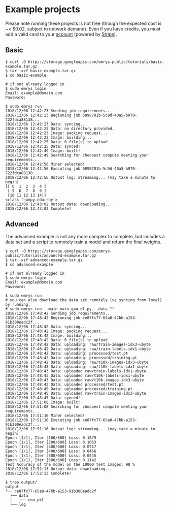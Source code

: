 # Example projects

Please note running these projects is not free (though the expected cost is ~< $0.02, subject to network demand). 
Even if you have credits, you must add a valid card to your [account](https://www.emrys.io/account) (powered by [Stripe](https://stripe.com)).

## Basic

	$ curl -O https://storage.googleapis.com/emrys-public/tutorials/basic-example.tar.gz
	$ tar -xzf basic-example.tar.gz
	$ cd basic-example

	# if not already logged in
	$ sudo emrys login
	Email: example@domain.com
	Password:

	$ sudo emrys run
	2018/12/06 12:42:23 Sending job requirements...
	2018/12/06 12:42:23 Beginning job 6898781b-5c9d-40a5-b070-722fdca88138...
	2018/12/06 12:42:23 Data: syncing...
	2018/12/06 12:42:23 Data: no directory provided.
	2018/12/06 12:42:23 Image: packing request...
	2018/12/06 12:42:23 Image: building...
	2018/12/06 12:42:25 Data: 0 file(s) to upload
	2018/12/06 12:42:25 Data: synced!
	2018/12/06 12:42:49 Image: built!
	2018/12/06 12:42:49 Searching for cheapest compute meeting your requirements...
	2018/12/06 12:42:56 Miner selected!
	2018/12/06 12:42:56 Executing job 6898781b-5c9d-40a5-b070-722fdca88138...
	2018/12/06 12:42:56 Output log: streaming... (may take a minute to begin)
	[[ 0  1  2  3  4 ]
	 [ 5  6  7  8  9 ]
	 [10 11 12 13 14]]
	<class 'numpy.ndarray'>
	2018/12/06 12:43:02 Output data: downloading...
	2018/12/06 12:43:02 Complete!

## Advanced

The advanced example is not any more complex to complete, but includes a data set and a script to remotely train a model and return the final weights.

	$ curl -O https://storage.googleapis.com/emrys-public/tutorials/advanced-example.tar.gz
	$ tar -xzf advanced-example.tar.gz
	$ cd advanced-example
	
	# if not already logged in
	$ sudo emrys login
	Email: example@domain.com
	Password:

	$ sudo emrys run
	# you can also download the data set remotely (vs syncing from local) by running:
	# sudo emrys run --main main-gpu-dl.py --data ""
	2018/12/06 17:48:42 Sending job requirements...
	2018/12/06 17:48:42 Beginning job ce87fc77-65a8-47bb-a153-91b300eadc2f...
	2018/12/06 17:48:42 Data: syncing...
	2018/12/06 17:48:42 Image: packing request...
	2018/12/06 17:48:42 Image: building...
	2018/12/06 17:48:42 Data: 6 file(s) to upload
	2018/12/06 17:48:42 Data: uploading: raw/train-images-idx3-ubyte
	2018/12/06 17:48:42 Data: uploading: raw/train-labels-idx1-ubyte
	2018/12/06 17:48:42 Data: uploading: processed/test.pt
	2018/12/06 17:48:42 Data: uploading: processed/training.pt
	2018/12/06 17:48:42 Data: uploading: raw/t10k-images-idx3-ubyte
	2018/12/06 17:48:43 Data: uploading: raw/t10k-labels-idx1-ubyte
	2018/12/06 17:48:43 Data: uploaded raw/train-labels-idx1-ubyte
	2018/12/06 17:48:43 Data: uploaded raw/t10k-labels-idx1-ubyte
	2018/12/06 17:48:43 Data: uploaded raw/t10k-images-idx3-ubyte
	2018/12/06 17:48:43 Data: uploaded processed/test.pt
	2018/12/06 17:48:45 Data: uploaded processed/training.pt
	2018/12/06 17:48:45 Data: uploaded raw/train-images-idx3-ubyte
	2018/12/06 17:48:45 Data: synced!
	2018/12/06 17:51:08 Image: built!
	2018/12/06 17:51:08 Searching for cheapest compute meeting your requirements...
	2018/12/06 17:51:16 Miner selected!
	2018/12/06 17:51:16 Executing job ce87fc77-65a8-47bb-a153-91b300eadc2f...
	2018/12/06 17:51:16 Output log: streaming... (may take a minute to begin)
	Epoch [1/1], Iter [100/600] Loss: 0.1879
	Epoch [1/1], Iter [200/600] Loss: 0.1063
	Epoch [1/1], Iter [300/600] Loss: 0.0717
	Epoch [1/1], Iter [400/600] Loss: 0.0466
	Epoch [1/1], Iter [500/600] Loss: 0.0445
	Epoch [1/1], Iter [600/600] Loss: 0.1142
	Test Accuracy of the model on the 10000 test images: 98 %
	2018/12/06 17:52:13 Output data: downloading...
	2018/12/06 17:52:13 Complete!

	$ tree output/
	output
	└── ce87fc77-65a8-47bb-a153-91b300eadc2f
	  ├── data
	  │   └── cnn.pkl
	  └── log
